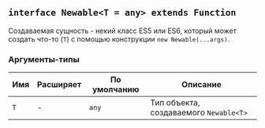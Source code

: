 ## `interface Newable<T = any> extends Function`

Создаваемая сущность - некий класс ES5 или ES6, который может создать что-то (`T`) с помощью конструкции `new Newable(...args)`.

### Аргументы-типы

| Имя | Расширяет | По умолчанию | Описание                               |
| --- | --------- | ------------ | -------------------------------------- |
| `T` | -         | `any`        | Тип объекта, создаваемого `Newable<T>` |
